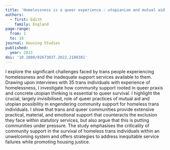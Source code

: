 ```yaml
---
title: 'Homelessness is a queer experience.: utopianism and mutual aid as survival strategies for homeless trans people Homelessness is a queer experience'
authors:
  - first: Edith
    family: England
page-range:
  from: 1
  to: 18
journal: Housing Studies
published:
  year: 2022
doi: '10.1080/02673037.2022.2108381'
---
```


I explore the significant challenges faced by trans people experiencing homelessness and the inadequate support services available to them. Drawing upon interviews with 35 trans individuals with experience of homelessness, I investigate how community support rooted in queer praxis and concrete utopian thinking is essential to queer survival. I highlight the crucial, largely invisibilised, role of queer practices of mutual aid and utopian possibility in engendering community support for homeless trans individuals. I show that trans and queer communities provide extensive practical, material, and emotional support that counteracts the exclusion they face within statutory services, but also argue that this is putting communities under pressure. The study emphasises the criticality of community support in the survival of homeless trans individuals within an unwelcoming system and offers strategies to address inequitable service failures while promoting housing justice.
